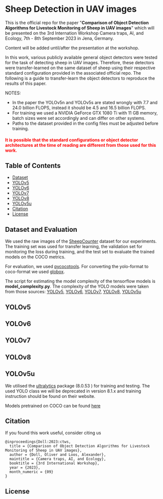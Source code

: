 # Sheep Detection in UAV images
This is the official repo for the paper "**Comparison of Object Detection Algorithms for Livestock Monitoring of Sheep in UAV images**" which will be presented on the 3rd Internation Workshop Camera traps, AI, and Ecology, 7th - 8th September 2023 in Jena, Germany. 

Content will be added until/after the presentation at the workshop.

In this work, various publicly available general object detectors were tested for the task of detecting sheep in UAV images. 
Therefore, these detectors were transfer-learned on the same dataset of sheep using their respective standard configuration
provided in the associated official repo. The following is a guide to transfer-learn the object detectors to reproduce 
the results of this paper. 

NOTES: 
- In the paper the YOLOv5n and YOLOv5s are stated wrongly with 7.7 and 24.0 billion FLOPS, instead it should be 4.5 and 16.5 billion FLOPS.
- For training we used a NVIDIA GeForce GTX 1080 Ti with 11 GB memory, batch sizes were set accordingly and can differ on other systems.
- Paths to the dataset provided in the config files must be adjusted before training.
  
#### <font color="red">It is possible that the standard configurations or object detector architectures at the time of reading are different from those used for this work.</font>

## Table of Contents

- [Dataset](##datasetandevaluation)
- [YOLOv5](##yolov5)
- [YOLOv6](##yolov6)
- [YOLOv7](##yolov7)
- [YOLOv8](##yolov8)
- [YOLOv5u](##yolov5u)
- [Citation](##citation)
- [License](##license)


## Dataset and Evaluation

We used the raw images of the [SheepCounter](https://universe.roboflow.com/riisprivate/sheepcounter/dataset/11) dataset for our experiments. <br>
The training set was used for transfer learning, the validation set for monitoring the loss during training, and the 
test set to evaluate the trained models on the COCO metrics. <br> 

For evaluation, we used [pycocotools](https://pypi.org/project/pycocotools/#description). For converting the yolo-format to
coco-format we used [globox](https://github.com/laclouis5/globox).

The script for estimating the model complexity of the tensorflow models is **model_complexity.py**. The complexity of the
YOLO models were taken from those sources: [YOLOv5](https://github.com/ultralytics/yolov5), [YOLOv6](https://github.com/meituan/YOLOv6), 
[YOLOv7](https://arxiv.org/abs/2207.02696), [YOLOv8](https://github.com/ultralytics/ultralytics), [YOLOv5u](https://github.com/ultralytics/ultralytics/pull/771)



## YOLOv5


## YOLOv6


## YOLOv7


## YOLOv8


## YOLOv5u
We utilised the [ultralytics](https://github.com/ultralytics/ultralytics) package (8.0.53 ) for training and testing. 
The used YOLO class we will be deprecated in version 8.1.x and training instruction should be found on their website.

Models pretrained on COCO can be found [here](https://github.com/ultralytics/assets/releases/)


## Citation

If you found this work useful, consider citing us

```
@inproceedings{Doll:2023:ctws,
  title = {Comparison of Object Detection Algorithms for Livestock Monitoring of Sheep in UAV images},
  author = {Doll, Oliver and Loos, Alexander},
  maintitle = {Camera traps, AI, and Ecology},
  booktitle = {3rd International Workshop},
  year = {2023},
  month_numeric = {09}
}
```

## License